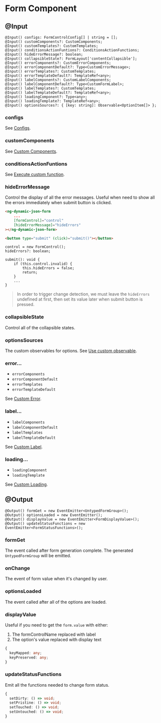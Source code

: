 # Form Component

## @Input

```tsx
@Input() configs: FormControlConfig[] | string = [];
@Input() customComponents?: CustomComponents;
@Input() customTemplates?: CustomTemplates;
@Input() conditionsActionFuntions?: ConditionsActionFunctions;
@Input() hideErrorMessage?: boolean;
@Input() collapsibleState?: FormLayout['contentCollapsible'];
@Input() errorComponents?: CustomErrorComponents;
@Input() errorComponentDefault?: Type<CustomErrorMessage>;
@Input() errorTemplates?: CustomTemplates;
@Input() errorTemplateDefault?: TemplateRef<any>;
@Input() labelComponents?: CustomLabelComponents;
@Input() labelComponentDefault?: Type<CustomFormLabel>;
@Input() labelTemplates?: CustomTemplates;
@Input() labelTemplateDefault?: TemplateRef<any>;
@Input() loadingComponent?: Type<any>;
@Input() loadingTemplate?: TemplateRef<any>;
@Input() optionsSources?: { [key: string]: Observable<OptionItem[]> };
```

### configs

See [Configs](../../v8/configs/configs_en.md).

### customComponents

See [Custom Components](../../v8/custom-components/custom-components_en.md).

### conditionsActionFuntions

See [Execute custom function](../../v8/conditions/conditions_en.md#execute-custom-function).

### hideErrorMessage

Control the display of all the error messages. Useful when need to show all the errors immediately when submit button is clicked.

<doc-tab>

<doc-code name="HTML">

<!-- prettier-ignore -->
```html
<ng-dynamic-json-form
	...
	[formControl]="control"
	[hideErrorMessage]="hideErrors"
></ng-dynamic-json-form>

<button type="submit" (click)="submit()"></button>

```

</doc-code>

<doc-code name="TS">

```tsx
control = new FormControl();
hideErrors?: boolean;

submit(): void {
	if (this.control.invalid) {
		this.hideErrors = false;
		return;
	}
	...
}

```

</doc-code>

</doc-tab>

> In order to trigger change detection, we must leave the `hideErrors` undefined at first, then set its value later when submit button is pressed.

### collapsibleState

Control all of the collapsible states.

### optionsSources

The custom observables for options. See [Use custom observable](../../v8/options/options_en.md#use-custom-observable).

### error...

- `errorComponents`
- `errorComponentDefault`
- `errorTemplates`
- `errorTemplateDefault`

See [Custom Error](../../v8/custom-error/custom-error_en.md).

### label...

- `labelComponents`
- `labelComponentDefault`
- `labelTemplates`
- `labelTemplateDefault`

See [Custom Label](../../v8/custom-label/custom-label_en.md).

### loading...

- `loadingComponent`
- `loadingTemplate`

See [Custom Loading](../../v8/custom-loading/custom-loading_en.md).

## @Output

```tsx
@Output() formGet = new EventEmitter<UntypedFormGroup>();
@Output() optionsLoaded = new EventEmitter();
@Output() displayValue = new EventEmitter<FormDisplayValue>();
@Output() updateStatusFunctions = new EventEmitter<FormStatusFunctions>();
```

### formGet

The event called after form generation complete. The generated `UntypedFormGroup` will be emitted.

### onChange

The event of form value when it's changed by user.

### optionsLoaded

The event called after all of the options are loaded.

### displayValue

Useful if you need to get the `form.value` with either:

1. The formControlName replaced with label
2. The option's value replaced with display text

```ts
{
  keyMapped: any;
  keyPreserved: any;
}
```

### updateStatusFunctions

Emit all the functions needed to change form status.

```ts
{
  setDirty: () => void;
  setPristine: () => void;
  setTouched: () => void;
  setUntouched: () => void;
}
```
